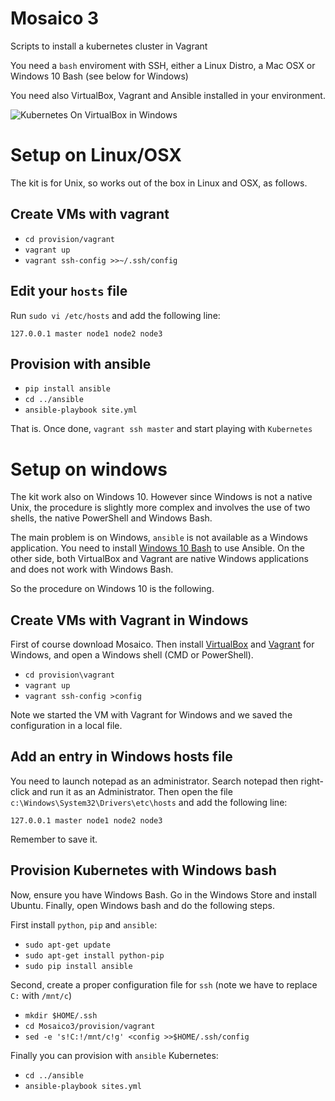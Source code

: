 # Mosaico 3

Scripts to install a kubernetes cluster in Vagrant

You need a `bash` enviroment with SSH, either a Linux Distro, a Mac OSX or Windows 10 Bash (see below for Windows)

You need also VirtualBox, Vagrant and Ansible installed in your environment. 

![Kubernetes On VirtualBox in Windows](kubernetes-the-hardway.png)

# Setup on Linux/OSX

The kit is for Unix, so works out of the box in Linux and OSX, as follows.

## Create VMs with vagrant

- `cd provision/vagrant`
- `vagrant up`
- `vagrant ssh-config >>~/.ssh/config`

## Edit your `hosts` file

Run `sudo vi /etc/hosts` and add the following line:

`127.0.0.1 master node1 node2 node3`

## Provision with ansible

- `pip install ansible`
- `cd ../ansible`
- `ansible-playbook site.yml`

That is. Once done, `vagrant ssh master` and start playing with `Kubernetes`

# Setup on windows

The kit work also on Windows 10. However since Windows is not a native Unix, the procedure is slightly more complex and involves the use of two shells, the native PowerShell and Windows Bash.

The main problem is on Windows, `ansible` is not available as a Windows application. You need to install [Windows 10 Bash](https://www.windowscentral.com/how-install-bash-shell-command-line-windows-10) to use Ansible.  On the other side, both VirtualBox and Vagrant are native Windows applications and does not work with Windows Bash.

So the procedure on Windows 10 is the following.

## Create VMs with Vagrant in Windows

First of course download Mosaico. Then install [VirtualBox](https://www.virtualbox.org/wiki/Downloads) and [Vagrant](https://www.vagrantup.com/downloads.html) for Windows, and open a Windows shell (CMD or PowerShell).

- `cd provision\vagrant`
- `vagrant up`
- `vagrant ssh-config >config`

Note we started the VM with Vagrant for Windows and we saved the configuration in a local file.

## Add an entry in Windows hosts file

You need to launch notepad as an administrator. Search notepad then right-click and run it as an Administrator. Then open the file `c:\Windows\System32\Drivers\etc\hosts` and add the following line:

`127.0.0.1 master node1 node2 node3`

Remember to save it.

## Provision Kubernetes with Windows bash

Now, ensure you have Windows Bash. Go in the Windows Store and install Ubuntu.
Finally, open Windows bash and do the following steps.

First install `python`, `pip` and `ansible`:

- `sudo apt-get update`
- `sudo apt-get install python-pip`
- `sudo pip install ansible`

Second, create a proper configuration file for `ssh` (note we have to replace  `C:` with `/mnt/c`)

- `mkdir $HOME/.ssh`
- `cd Mosaico3/provision/vagrant`
- `sed -e 's!C:!/mnt/c!g' <config >>$HOME/.ssh/config`

Finally you can provision with `ansible` Kubernetes:

- `cd ../ansible`
- `ansible-playbook sites.yml`
